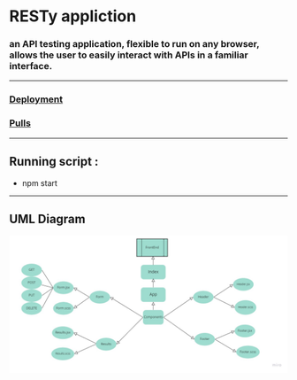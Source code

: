 # RESTy appliction
### an API testing application, flexible to run on any browser, allows the user to easily interact  with APIs in a familiar interface.
***
### [Deployment](https://youthful-shaw-a3c456.netlify.app/) 

### [Pulls](https://github.com/En-ZUH/Resty/pulls) 
***
## Running script : 
   * npm start
   
***

## UML Diagram
![](resty-app/assets/lab26-uml.jpg)
